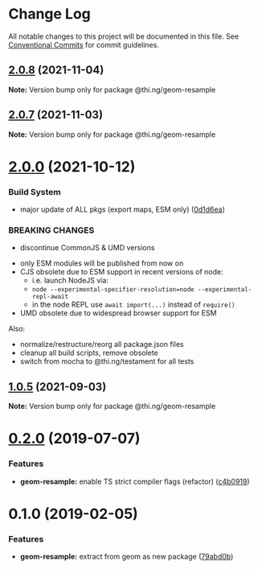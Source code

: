 # Change Log

All notable changes to this project will be documented in this file.
See [Conventional Commits](https://conventionalcommits.org) for commit guidelines.

## [2.0.8](https://github.com/thi-ng/umbrella/compare/@thi.ng/geom-resample@2.0.7...@thi.ng/geom-resample@2.0.8) (2021-11-04)

**Note:** Version bump only for package @thi.ng/geom-resample





## [2.0.7](https://github.com/thi-ng/umbrella/compare/@thi.ng/geom-resample@2.0.6...@thi.ng/geom-resample@2.0.7) (2021-11-03)

**Note:** Version bump only for package @thi.ng/geom-resample





# [2.0.0](https://github.com/thi-ng/umbrella/compare/@thi.ng/geom-resample@1.0.5...@thi.ng/geom-resample@2.0.0) (2021-10-12)


### Build System

* major update of ALL pkgs (export maps, ESM only) ([0d1d6ea](https://github.com/thi-ng/umbrella/commit/0d1d6ea9fab2a645d6c5f2bf2591459b939c09b6))


### BREAKING CHANGES

* discontinue CommonJS & UMD versions

- only ESM modules will be published from now on
- CJS obsolete due to ESM support in recent versions of node:
  - i.e. launch NodeJS via:
  - `node --experimental-specifier-resolution=node --experimental-repl-await`
  - in the node REPL use `await import(...)` instead of `require()`
- UMD obsolete due to widespread browser support for ESM

Also:
- normalize/restructure/reorg all package.json files
- cleanup all build scripts, remove obsolete
- switch from mocha to @thi.ng/testament for all tests






##  [1.0.5](https://github.com/thi-ng/umbrella/compare/@thi.ng/geom-resample@1.0.4...@thi.ng/geom-resample@1.0.5) (2021-09-03)

**Note:** Version bump only for package @thi.ng/geom-resample

#  [0.2.0](https://github.com/thi-ng/umbrella/compare/@thi.ng/geom-resample@0.1.17...@thi.ng/geom-resample@0.2.0) (2019-07-07)

###  Features

- **geom-resample:** enable TS strict compiler flags (refactor) ([c4b0919](https://github.com/thi-ng/umbrella/commit/c4b0919))

#  0.1.0 (2019-02-05)

###  Features

- **geom-resample:** extract from geom as new package ([79abd0b](https://github.com/thi-ng/umbrella/commit/79abd0b))
